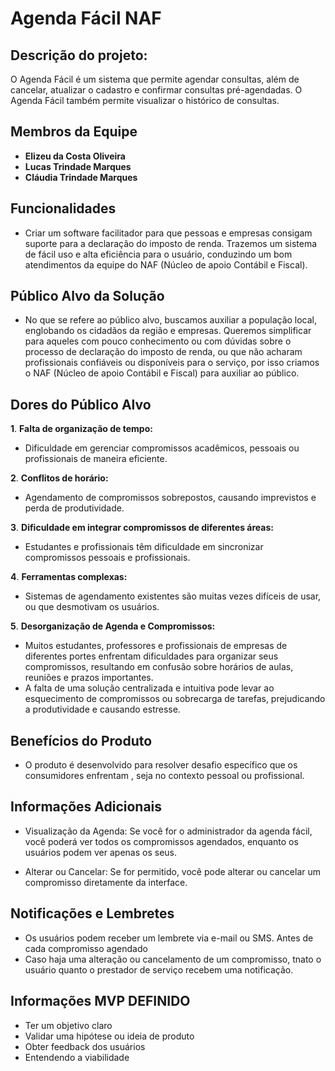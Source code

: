 # Agenda Fácil NAF

## Descrição do projeto:

O Agenda Fácil é um sistema que permite agendar consultas, além de cancelar, atualizar o cadastro e confirmar consultas pré-agendadas. O Agenda Fácil também permite visualizar o histórico de consultas.
  
## Membros da Equipe
- **Elizeu da Costa Oliveira**
- **Lucas Trindade Marques**
- **Cláudia Trindade Marques**
 
## Funcionalidades

  - Criar um software facilitador para que pessoas e empresas consigam suporte para a declaração do imposto de renda. Trazemos um sistema de fácil uso e alta eficiência para o usuário, conduzindo um bom atendimentos da equipe do NAF (Núcleo de apoio Contábil e Fiscal).

## Público Alvo da Solução

- No que se refere ao público alvo, buscamos auxiliar a população local, englobando os cidadãos da região e empresas. Queremos simplificar para aqueles com pouco conhecimento ou com dúvidas sobre o processo de declaração do imposto de renda, ou que não acharam profissionais confiáveis ou disponíveis para o serviço, por isso criamos o NAF (Núcleo de apoio Contábil e Fiscal) para auxiliar ao público.
 
## Dores do Público Alvo

**1**. **Falta de organização de tempo:** 
 - Dificuldade em gerenciar compromissos acadêmicos, pessoais ou profissionais de maneira eficiente.
     
**2**. **Conflitos de horário:** 
 - Agendamento de compromissos sobrepostos, causando imprevistos e perda de produtividade.
     
**3**. **Dificuldade em integrar compromissos de diferentes áreas:**
 - Estudantes e profissionais têm dificuldade em sincronizar compromissos pessoais e profissionais.
      
**4**. **Ferramentas complexas:** 
 - Sistemas de agendamento existentes são muitas vezes difíceis de usar, ou que desmotivam os usuários.
      
**5**. **Desorganização de Agenda e Compromissos:**
 - Muitos estudantes, professores e profissionais de empresas de diferentes portes enfrentam dificuldades para organizar seus compromissos, resultando em confusão sobre horários de aulas, reuniões e prazos importantes.
 - A falta de uma solução centralizada e intuitiva pode levar ao esquecimento de compromissos ou sobrecarga de tarefas, prejudicando a produtividade e causando estresse.

## Benefícios do Produto

 - O produto é desenvolvido para resolver desafio específico que os consumidores enfrentam , seja no contexto pessoal ou profissional.

## Informações Adicionais

- Visualização da Agenda:
 Se você for o administrador da agenda fácil, você poderá ver todos os compromissos agendados, enquanto os usuários podem ver apenas os seus.

- Alterar ou Cancelar: Se for permitido, você pode alterar ou cancelar um compromisso diretamente da interface.

## Notificações e Lembretes

- Os usuários podem receber um lembrete via e-mail ou SMS. Antes de cada compromisso agendado
- Caso haja uma alteração ou cancelamento de um compromisso, tnato o usuário quanto o prestador de serviço recebem uma notificação. 

 ## Informações MVP DEFINIDO
 
- Ter um objetivo claro
- Validar uma hipótese ou ideia de produto
- Obter feedback dos usuários
- Entendendo a viabilidade
  
